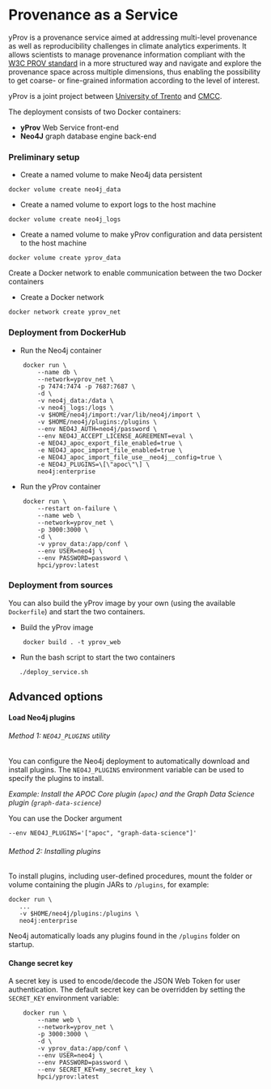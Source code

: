 # Provenance as a Service

yProv is a provenance service aimed at addressing multi-level provenance as well as reproducibility challenges in climate analytics experiments. It allows scientists to manage provenance information compliant with the [W3C PROV standard](https://www.w3.org/TR/prov-overview/) in a more structured way and navigate and explore the provenance space across multiple dimensions, thus enabling the possibility to get coarse- or fine-grained information according to the level of interest. 

yProv is a joint project between [University of Trento](https://www.unitn.it) and [CMCC](https://www.cmcc.it).

The deployment consists of two Docker containers:
- **yProv** Web Service front-end
- **Neo4J** graph database engine back-end

### Preliminary setup 

- Create a named volume to make Neo4j data persistent
```
docker volume create neo4j_data
```
- Create a named volume to export logs to the host machine
```
docker volume create neo4j_logs
```
- Create a named volume to make yProv configuration and data persistent to the host machine
```
docker volume create yprov_data
```
Create a Docker network to enable communication between the two Docker containers
- Create a Docker network
```
docker network create yprov_net
```

### Deployment from DockerHub

- Run the Neo4j container
```
    docker run \
        --name db \
        --network=yprov_net \
        -p 7474:7474 -p 7687:7687 \
        -d \
        -v neo4j_data:/data \
        -v neo4j_logs:/logs \
        -v $HOME/neo4j/import:/var/lib/neo4j/import \
        -v $HOME/neo4j/plugins:/plugins \
        --env NEO4J_AUTH=neo4j/password \
        --env NEO4J_ACCEPT_LICENSE_AGREEMENT=eval \
        -e NEO4J_apoc_export_file_enabled=true \
        -e NEO4J_apoc_import_file_enabled=true \
        -e NEO4J_apoc_import_file_use__neo4j__config=true \
        -e NEO4J_PLUGINS=\[\"apoc\"\] \
        neo4j:enterprise
```
- Run the yProv container
```
    docker run \
        --restart on-failure \
        --name web \
        --network=yprov_net \
        -p 3000:3000 \
        -d \
        -v yprov_data:/app/conf \
        --env USER=neo4j \
        --env PASSWORD=password \
        hpci/yprov:latest
```

### Deployment from sources

You can also build the yProv image by your own (using the available ```Dockerfile```) and start the two containers.

- Build the yProv image
```
    docker build . -t yprov_web
```
- Run the bash script to start the two containers
```
   ./deploy_service.sh 
```

## Advanced options

#### Load Neo4j plugins 
###### Method 1: ```NEO4J_PLUGINS``` utility
You can configure the Neo4j deployment to automatically download and install plugins. The ```NEO4J_PLUGINS``` environment variable can be used to specify the plugins to install.

*Example: Install the APOC Core plugin (```apoc```) and the Graph Data Science plugin (```graph-data-science```)*

You can use the Docker argument 
```
--env NEO4J_PLUGINS='["apoc", "graph-data-science"]'
```

###### Method 2: Installing plugins
To install plugins, including user-defined procedures, mount the folder or volume containing the plugin JARs to ```/plugins```, for example:
```
docker run \
   ...
   -v $HOME/neo4j/plugins:/plugins \
   neo4j:enterprise
```
Neo4j automatically loads any plugins found in the ```/plugins``` folder on startup.

#### Change secret key
A secret key is used to encode/decode the JSON Web Token for user authentication. The default secret key can be overridden by setting the ```SECRET_KEY``` environment variable:
```
    docker run \
        --name web \
        --network=yprov_net \
        -p 3000:3000 \
        -d \
        -v yprov_data:/app/conf \
        --env USER=neo4j \
        --env PASSWORD=password \
        --env SECRET_KEY=my_secret_key \
        hpci/yprov:latest
```
